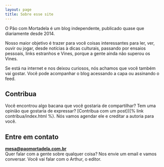 ```yaml
---
layout: page
title: Sobre esse site
---
```


O Pão com Mortadela é um blog independente, publicado quase que diariamente desde 2014.

Nosso maior objetivo é trazer para você coisas interessantes para ler, ver, ouvir ou jogar, desde notícias à dicas culturais, passando por ensaios pessoais, links estranhos e Vines, porque a gente ainda não superou os Vines.

Se está na internet e nos deixou curiosos, nós achamos que você também vai gostar. Você pode acompanhar o blog acessando a capa ou assinando o feed.

## Contribua

Você encontrou algo bacana que você gostaria de compartilhar? Tem uma opinião que gostaria de expressar? [Contribua com um post]({% link contribua/index.html %}. Nós vamos agendar ele e creditar a autoria para você.

## Entre em contato

**mesa@paomortadela.com.br**  
Quer falar com a gente sobre qualquer coisa? Nos envie um email e vamos conversar. Você vai falar com o Arthur, o editor.
